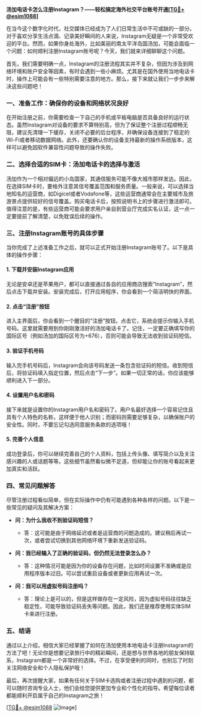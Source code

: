 **汤加电话卡怎么注册Instagram？——轻松搞定海外社交平台账号开通[[TG💪+ @esim1088](https://t.me/s/esim1088)]**

在当今这个数字化时代，社交媒体已经成为了人们日常生活中不可或缺的一部分。对于喜欢分享生活点滴、记录美好瞬间的人来说，Instagram无疑是一个非常受欢迎的平台。然而，如果你身处海外，比如美丽的南太平洋岛国汤加，可能会面临一个问题：如何顺利注册Instagram账号呢？今天，我们就来详细聊聊这个问题。

首先，我们需要明确一点，Instagram的注册流程其实并不复杂，但因为涉及到网络环境和账户安全等因素，有时会遇到一些小麻烦。尤其是在国外使用当地电话卡时，操作上可能会有一些特别需要注意的地方。那么，接下来就让我们一步步来解决这些问题吧！

### **一、准备工作：确保你的设备和网络状况良好**
在开始注册之前，你需要检查一下自己的手机或平板电脑是否具备良好的运行状态。虽然Instagram对设备的要求不算特别高，但为了保证整个注册过程顺畅无阻，建议先清理一下缓存，关闭不必要的后台程序，并确保设备连接到了稳定的Wi-Fi或者移动数据网络。此外，还要确认你的设备支持最新的操作系统版本，这样可以避免因软件兼容性问题导致的操作失败。

### **二、选择合适的SIM卡：汤加电话卡的选择与激活**
汤加作为一个相对偏远的小岛国家，其通信服务可能不像大城市那样发达。因此，在选择SIM卡时，要格外注意其信号覆盖范围和服务质量。一般来说，可以选择当地知名的运营商，如Digicel或者Vodafone等，这些运营商通常会在主要城市及旅游景点提供较好的信号覆盖。购买电话卡后，按照说明书上的步骤进行激活即可。值得注意的是，有些运营商可能会要求用户亲自到营业厅完成实名认证，这一点一定要提前了解清楚，以免耽误后续的操作。

### **三、注册Instagram账号的具体步骤**
当你完成了上述准备工作之后，就可以正式开始注册Instagram账号了。以下是具体的操作步骤：

#### **1. 下载并安装Instagram应用**
无论是安卓还是苹果用户，都可以直接通过各自的应用商店搜索“Instagram”，然后点击下载并安装。安装完成后，打开应用程序，你会看到一个简洁明快的界面。

#### **2. 点击“注册”按钮**
进入主界面后，你会看到一个醒目的“注册”按钮。点击它，系统会提示你输入手机号码。这里就需要用到你刚刚激活好的汤加电话卡了。记住，一定要正确填写你的国际区号（例如汤加的国际区号为+676），否则可能会导致无法收到验证码短信。

#### **3. 验证手机号码**
输入完手机号码后，Instagram会向该号码发送一条包含验证码的短信。收到短信后，将验证码填入指定位置，然后点击“下一步”。如果一切正常的话，你应该能够顺利进入下一部分。

#### **4. 设置用户名和密码**
接下来就是设置你的Instagram用户名和密码了。用户名最好选择一个容易记住且具有个人特色的名称，这样便于他人识别；而密码则需要足够复杂，以确保账户的安全性。同时，不要忘记勾选同意服务条款的选项哦！

#### **5. 完善个人信息**
成功登录后，你可以继续完善自己的个人资料，包括上传头像、填写简介以及关注感兴趣的人或话题等等。这些细节虽然看似微不足道，但却能让你的账号看起来更加真实和活跃。

### **四、常见问题解答**
尽管注册过程看似简单，但在实际操作中仍有可能遇到各种各样的问题。以下是一些常见的疑问及其解决方案：

- **问：为什么我收不到验证码短信？**
  - 答：这可能是由于网络延迟或者是运营商的问题造成的。建议稍后再试一次，或者尝试切换到其他网络环境下重新发送验证码。
  
- **问：我已经输入了正确的验证码，但仍然无法登录怎么办？**
  - 答：这种情况可能是因为你的设备存在问题，比如时间设置不准确或是应用程序版本过旧。可以尝试重启设备或者更新应用再试一次。

- **问：我可以用虚拟号码注册吗？**
  - 答：理论上是可以的，但是这样做存在一定风险，因为虚拟号码往往缺乏稳定性，可能导致验证码丢失等问题。因此，我们还是推荐使用实体SIM卡来进行注册。

### **五、结语**
通过以上介绍，相信大家已经掌握了如何在汤加使用本地电话卡注册Instagram的方法了吧！无论你是想要记录旅行中的精彩瞬间，还是想与世界各地的朋友保持联系，Instagram都是一个非常好的选择。不过，在享受便利的同时，也别忘了时刻关注网络安全和个人隐私保护哦！

最后，再次提醒大家，如果有任何关于SIM卡选购或者注册过程中遇到的问题，都可以随时咨询专业人士，他们会给您提供更加专业和个性化的指导。希望每位读者都能顺利开启属于自己的Instagram之旅！

[[TG💪+ @esim1088](https://t.me/s/esim1088) ![Image](https://i.postimg.cc/4NQfJmqS/Snipaste-2025-05-13-00-14-12.png)]